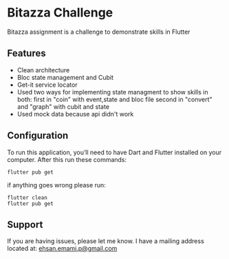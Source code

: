Bitazza Challenge
========

Bitazza assignment is a challenge to demonstrate skills in Flutter


Features
--------

- Clean architecture
- Bloc state management and Cubit
- Get-it service locator
- Used two ways for implementing state managment to show skills in both:
    first in "coin" with event,state and bloc file
    second in "convert" and "graph" with cubit and state
- Used mock data because api didn't work

Configuration
------------

To run this application, you’ll need to have Dart and Flutter installed on your computer. After this run these commands:

    flutter pub get

if anything goes wrong please run:

    flutter clean
    flutter pub get


Support
-------

If you are having issues, please let me know.
I have a mailing address located at: ehsan.emami.p@gmail.com
